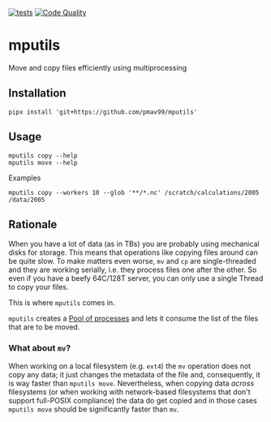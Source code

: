 [![tests](https://github.com/pmav99/mputils/actions/workflows/test.yml/badge.svg)](https://github.com/pmav99/mputils/actions/workflows/test.yml)
[![Code Quality](https://github.com/pmav99/mputils/actions/workflows/code-quality.yml/badge.svg)](https://github.com/pmav99/mputils/actions/workflows/code-quality.yml)

# mputils

Move and copy files efficiently using multiprocessing

## Installation

```
pipx install 'git+https://github.com/pmav99/mputils'
```

## Usage

```
mputils copy --help
mputils move --help
```

Examples

```
mputils copy --workers 10 --glob '**/*.nc' /scratch/calculations/2005 /data/2005
```

## Rationale

When you have a lot of data (as in TBs) you are probably using mechanical disks for storage. This
means that operations like copying files around can be quite slow. To make matters even worse, `mv`
and `cp` are single-threaded and they are working serially, i.e. they process files one after the
other.  So even if you have a beefy 64C/128T server, you can only use a single Thread to copy your
files.

This is where `mputils` comes in.

`mputils` creates a [Pool of
processes](https://docs.python.org/3/library/concurrent.futures.html#concurrent.futures.ProcessPoolExecutor)
and lets it consume the list of the files that are to be moved.

### What about `mv`?

When working on a local filesystem (e.g. `ext4`) the `mv` operation does not copy any data; it just
changes the metadata of the file and, consequently, it is way faster than `mputils move`.
Nevertheless, when copying data *across* filesystems (or when working with network-based filesystems
that don't support full-POSIX compliance) the data do get copied and in those cases `mputils move`
should be significantly faster than `mv`.
